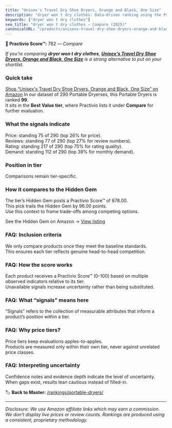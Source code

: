 ```yaml
---
title: "Unisex's Travel Dry Shoe Dryers, Orange and Black, One Size"
description: "dryer won t dry clothes: Data-driven ranking using the Practivio Score™. Positioned by quality, value, demand, findability, momentum."
keywords: ["dryer won t dry clothes"]
seo_title: "dryer won t dry clothes — Compare (2025)"
canonicalURL: "/products/unisexs-travel-dry-shoe-dryers-orange-and-black-one-size-B010A5JC6W/"
---
```


**🛒 Practivio Score™:** 782 — _Compare_


*If you're comparing **dryer won t dry clothes**, **[Unisex's Travel Dry Shoe Dryers, Orange and Black, One Size](https://www.amazon.com/dp/B010A5JC6W?tag=practivio-20)** is a strong alternative to put on your shortlist.*
### Quick take
[Shop “Unisex's Travel Dry Shoe Dryers, Orange and Black, One Size” on Amazon](https://www.amazon.com/dp/B010A5JC6W?tag=practivio-20)
In our dataset of 290 Portable Dryerses, this Portable Dryers is ranked **99**.  
It sits in the **Best Value tier**, where Practivio lists it under **Compare** for further evaluation.

### What the signals indicate
Price: standing 75 of 290 (top 26% for price).  
Reviews: standing 77 of 290 (top 27% for review numbers).  
Rating: standing 217 of 290 (top 75% for rating quality).  
Demand: standing 112 of 290 (top 39% for monthly demand).

### Position in tier
Comparisons remain tier-specific.

### How it compares to the Hidden Gem
The tier’s Hidden Gem posts a Practivio Score™ of 878.00.  
This pick trails the Hidden Gem by 96.00 points.  
Use this context to frame trade-offs among competing options.  

See the Hidden Gem on Amazon → [View listing](https://www.amazon.com/dp/B08PVYFDCK?tag=practivio-20)

### FAQ: Inclusion criteria
We only compare products once they meet the baseline standards.  
This ensures each tier reflects genuine head-to-head competition.

### FAQ: How the score works
Each product receives a Practivio Score™ (0–100) based on multiple observed indicators relative to its tier.  
Unavailable signals increase uncertainty rather than being substituted.

### FAQ: What “signals” means here
“Signals” refers to the collection of measurable attributes that inform a product’s position within a tier.

### FAQ: Why price tiers?
Price tiers keep evaluations apples-to-apples.  
Products are measured only within their own tier, never against unrelated price classes.

### FAQ: Interpreting uncertainty
Confidence notes and evidence depth indicate the level of uncertainty.  
When gaps exist, results lean cautious instead of filled-in.

<!-- Missing template for Compare/CompareWithinPriceClass -->


🏷️ **Back to Master:** [/rankings/portable-dryers/](/rankings/portable-dryers/)

---
_Disclosure: We use Amazon affiliate links which may earn a commission. We don’t display live prices or review counts. Rankings are produced using a consistent, proprietary methodology._
